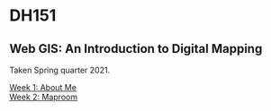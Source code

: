 # DH151
## Web GIS: An Introduction to Digital Mapping

Taken Spring quarter 2021. 

[Week 1: About Me](Week1/aboutme.html)<br/>
[Week 2: Maproom](Week2/index.html)

